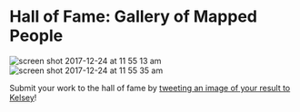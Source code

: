 # Hall of Fame: Gallery of Mapped People

![screen shot 2017-12-24 at 11 55 13 am](https://user-images.githubusercontent.com/454690/34328872-5e9e5012-e8a1-11e7-9ae5-f43ed04f2589.png)
![screen shot 2017-12-24 at 11 55 35 am](https://user-images.githubusercontent.com/454690/34328873-5ebaa582-e8a1-11e7-9a7f-b11cef56abaf.png)

Submit your work to the hall of fame by [tweeting an image of your result to Kelsey](https://twitter.com/ifoundtheme)!
